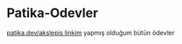 # Patika-Odevler
[patika.dev/akslepis linkim](https://app.patika.dev/akslepis) yapmış olduğum bütün ödevler
